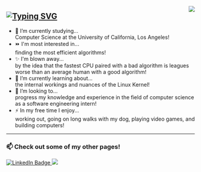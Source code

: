 <a href="https://visitorbadge.io/status?path=https%3A%2F%2Fgithub.com%2Fleo-xliu"><img align="right" src="https://api.visitorbadge.io/api/visitors?path=https%3A%2F%2Fgithub.com%2Fleo-xliu&label=Visitors&labelColor=%232075df&countColor=%23d9e3f0&style=flat&labelStyle=upper" /></a>

[![Typing SVG](https://readme-typing-svg.herokuapp.com?font=Fira+Code&size=24&duration=3000&pause=500&multiline=true&width=435&height=70&lines=%F0%9F%91%8B+Hi%2C+I'm+Leo!;Learn+more+about+me+here!+%F0%9F%91%80)](https://git.io/typing-svg)
---

- 🏫 I’m currently studying... </br>
      Computer Science at the University of California, Los Angeles! </br>
- ⏩ I'm most interested in... </br>
      finding the most efficient algorithms!
- ✨ I'm blown away...</br>
      by the idea that the fastest CPU paired with a bad algorithm is leagues worse than an average human with a good algorithm! </br>
- 🌱 I’m currently learning about...</br>
      the internal workings and nuances of the Linux Kernel!
- 💞️ I’m looking to...</br>
      progress my knowledge and experience in the field of computer science as a software engineering intern! </br>
- ⚡ In my free time I enjoy...</br>
      working out, going on long walks with my dog, playing video games, and building computers! </br>

---

### 📫 Check out some of my other pages! 
<div>
   <a href="https://www.linkedin.com/in/leoxiyuliu/">
    <img src="https://img.shields.io/badge/LinkedIn-blue?style=for-the-badge&logo=linkedin&logoColor=white" alt="LinkedIn Badge"/>
  </a>
   <a href="https://leetcode.com/L30XL1U/">
    <img src="https://img.shields.io/badge/dynamic/json?style=for-the-badge&labelColor=black&color=%23ffa116&label=LeetCode&query=solved&url=https%3A%2F%2Fleetcode-badge.vercel.app%2Fapi%2Fusers%2FL30XL1U&logo=leetcode&logoColor=yellow"/>
  </a>
</div>

<!---
leo-xliu/leo-xliu is a ✨ special ✨ repository because its `README.md` (this file) appears on your GitHub profile.
You can click the Preview link to take a look at your changes.
--->
